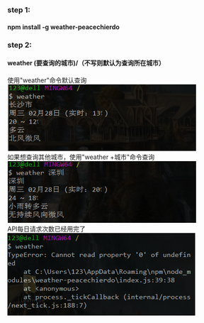 ### step 1: 
#### npm install -g weather-peacechierdo 
### step 2: 
#### weather (要查询的城市)/（不写则默认为查询所在城市） 
使用"weather"命令默认查询 
![使用"weather"命令默认查询](https://raw.githubusercontent.com/peaceChierdo/demo/master/node%20%E6%9F%A5%E8%AF%A2%E5%A4%A9%E6%B0%94/pic/weather.png)
<br />
如果想查询其他城市，使用"weather +城市"命令查询
![如果想查询其他城市，使用"weather +城市"命令查询](https://raw.githubusercontent.com/peaceChierdo/demo/master/node%20%E6%9F%A5%E8%AF%A2%E5%A4%A9%E6%B0%94/pic/weatherSZ.png)
<br />
API每日请求次数已经用完了
 ![API每日请求次数已经用完了](https://raw.githubusercontent.com/peaceChierdo/demo/master/node%20%E6%9F%A5%E8%AF%A2%E5%A4%A9%E6%B0%94/pic/onerror.png)  
        
 

